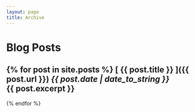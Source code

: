 ```yaml
---
layout: page
title: Archive
---
```


# Blog Posts

{% for post in site.posts %}
  [ {{ post.title }} ]({{ post.url }}) *{{ post.date | date_to_string }}* <br> {{ post.excerpt }} 
  ---
{% endfor %}

